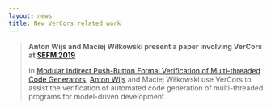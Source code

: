 ```yaml
---
layout: news
title: New VerCors related work
---
```


>**Anton Wijs and Maciej Wiłkowski present a paper involving VerCors at 
<a href="https://sefm2019.inria.fr/" target="_blank">SEFM 2019</a>**
>
>In <a href="https://link.springer.com/chapter/10.1007/978-3-030-30446-1_22" target="_blank">
	Modular Indirect Push-Button Formal Verification of Multi-threaded Code Generators</a>,
<a href="https://www.win.tue.nl/~awijs/" target="_blank">Anton Wijs</a> 
and Maciej Wiłkowski use VerCors to assist the verification of automated code 
generation of multi-threaded programs for model-driven development.